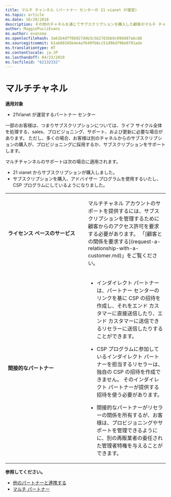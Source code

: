 ```yaml
---
title: マルチ チャンネル (パートナー センターの 21 vianet が運営)
ms.topic: article
ms.date: 10/29/2018
description: その他のチャネルを通じてサブスクリプションを購入した顧客のマルチ チャネルのサポートを有効にするが、プロビジョニングに採用するか、サブスクリプションをサポートします。
author: MaggiePucciEvans
ms.author: evansma
ms.openlocfilehash: 3a61b4dff6b927d4b3c5b2783bb9c09dd87a6c88
ms.sourcegitcommit: b1ab80345b4e4af649fb8cc51d96d798e0791ade
ms.translationtype: HT
ms.contentlocale: ja-JP
ms.lasthandoff: 04/23/2019
ms.locfileid: "62132332"
---
```

# <a name="multi-channel"></a>マルチチャネル

**適用対象**

-   21Vianet が運営するパートナー センター

一部のお客様は、つまりサブスクリプションについては、ライフ サイクル全体を処理する、sales、プロビジョニング、サポート、および更新に必要な場合があります。 ただし、多くの場合、お客様は別のチャネルからのサブスクリプションの購入が、プロビジョニングに採用するか、サブスクリプションをサポートします。

マルチチャンネルのサポートは次の場合に適用されます。

-   21 vianet からサブスクリプションが購入しました。 
-   サブスクリプションを購入、アドバイザー プログラムを使用するいたし、CSP プログラムにしているようになりました。

<table>
<colgroup>
<col width="50%" />
<col width="50%" />
</colgroup>
<tbody>
<tr class="odd">
<td><p><strong>ライセンス ベースのサービス</strong></p></td>
<td><p>マルチチャネル アカウントのサポートを提供するには、サブスクリプションを管理するために顧客からのアクセス許可を要求する必要があります。 「[顧客との関係を要求する](request-a-relationship-with-a-customer.md)」をご覧ください。</p></td>
</tr>
<tr class="odd">
<td><p><strong>間接的なパートナー</strong></p></td>
<td><ul>
<li><p>インダイレクト パートナーは、パートナー センターのリンクを基に CSP の招待を作成し、それをエンド カスタマーに直接送信したり、エンド カスタマーに送信できるリセラーに送信したりすることができます。</p></li>
<li><p>CSP プログラムに参加しているインダイレクト パートナーを担当するリセラーは、独自の CSP の招待を作成できません。 そのインダイレクト パートナーが提供する招待を使う必要があります。</p></li>
<li><p>間接的なパートナーがリセラーの関係を所有するが、お客様は、プロビジョニングやサポートを管理できるようにに、別の再販業者の委任された管理者特権を与えることができます。</p></li>
</ul></td>
</tr>
</tbody>
</table>

**参照してください。**

-   [他のパートナーと連携する](work-with-other-partners.md)
-   [マルチ パートナー](multipartner.md)
 

 

 




